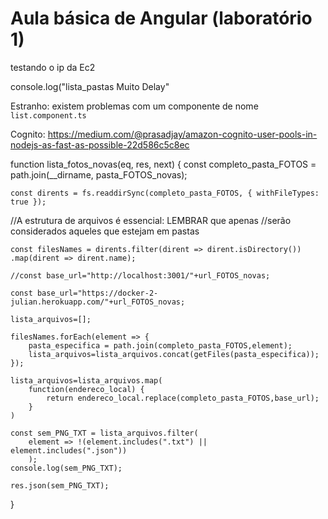 # Aula básica de Angular (laboratório 1)

testando o ip da Ec2 

console.log("lista_pastas Muito Delay"

Estranho: existem problemas com um componente de nome `list.component.ts`

Cognito: https://medium.com/@prasadjay/amazon-cognito-user-pools-in-nodejs-as-fast-as-possible-22d586c5c8ec


function lista_fotos_novas(eq, res, next)
{
    const completo_pasta_FOTOS = path.join(__dirname, pasta_FOTOS_novas); 

    const dirents = fs.readdirSync(completo_pasta_FOTOS, { withFileTypes: true });

//A estrutura de arquivos é essencial: LEMBRAR que apenas 
//serão considerados aqueles que estejam em pastas

    const filesNames = dirents.filter(dirent => dirent.isDirectory())
    .map(dirent => dirent.name);

    //const base_url="http://localhost:3001/"+url_FOTOS_novas;

    const base_url="https://docker-2-julian.herokuapp.com/"+url_FOTOS_novas;
    
    lista_arquivos=[];

    filesNames.forEach(element => {
        pasta_especifica = path.join(completo_pasta_FOTOS,element); 
        lista_arquivos=lista_arquivos.concat(getFiles(pasta_especifica));        
    });

    lista_arquivos=lista_arquivos.map(
        function(endereco_local) {
            return endereco_local.replace(completo_pasta_FOTOS,base_url);
        }
    )

    const sem_PNG_TXT = lista_arquivos.filter(
        element => !(element.includes(".txt") || element.includes(".json"))
        );
    console.log(sem_PNG_TXT);

    res.json(sem_PNG_TXT);
}
